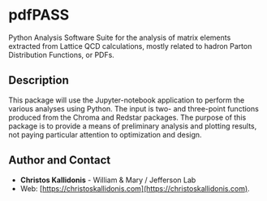 # pdfPASS
Python Analysis Software Suite for the analysis of matrix elements extracted from Lattice QCD calculations,
mostly related to hadron Parton Distribution Functions, or PDFs.

## Description

This package will use the Jupyter-notebook application to perform the various analyses using Python.
The input is two- and three-point functions produced from the Chroma and Redstar packages.
The purpose of this package is to provide a means of preliminary analysis and plotting results, not paying particular attention to optimization and design.

## Author and Contact

* **Christos Kallidonis** - William & Mary / Jefferson Lab
* Web: [https://christoskallidonis.com](https://christoskallidonis.com).
